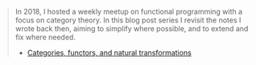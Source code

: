 > 
> In 2018, I hosted a weekly meetup on functional programming with a focus on category theory. In this blog post series I revisit the notes I wrote back then, aiming to simplify where possible, and to extend and fix where needed.
>
> - [Categories, functors, and natural transformations ](/blog/ctp-categories/)

